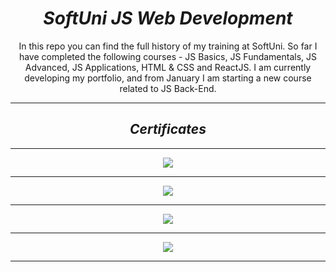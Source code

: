 <h1 align="center"><i>SoftUni JS Web Development</i></h1>

<p align="center">In this repo you can find the full history of my training at SoftUni. So far I have completed the following courses - JS Basics, JS Fundamentals, JS Advanced, JS Applications, HTML & CSS and ReactJS. I am currently developing my portfolio, and from January I am starting a new course related to JS Back-End.
</p>

<hr /> 
 <h2 align="center"><i>Certificates</i></h2>
<hr />
 <p align="center">
  <a href="">
    <img src="./certificates/Programming Basics - September 2021 - Certificate.jpeg" />
  </a>
 <p>
  <hr />
 <p align="center">
  <a href="">
    <img src="./certificates/Programming Fundamentals with JS - January 2022 - Certificate.jpeg" />
  </a>
 <p>
    <hr />
  <p align="center">
  <a href="">
    <img src="./certificates/JSAdvanced-May-2022 - Certificate.jpeg" />
  </a>
 <p>
    <hr />
 <p align="center">
  <a href="">
    <img src="./certificates/JS Applications - June 2022 - Certificate.jpeg" />
  </a>
 <p>
    <hr />


  
 
